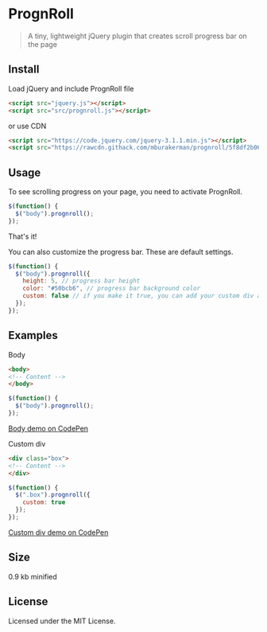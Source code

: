 # PrognRoll

> A tiny, lightweight jQuery plugin that creates scroll progress bar on the page

## Install

Load jQuery and include PrognRoll file

```html
<script src="jquery.js"></script>
<script src="src/prognroll.js"></script>
```

or use CDN

```html
<script src="https://code.jquery.com/jquery-3.1.1.min.js"></script>
<script src="https://rawcdn.githack.com/mburakerman/prognroll/5f8df2b06051e1508396d276d470e1153a4f8d1b/src/prognroll.js"></script>
```

## Usage

To see scrolling progress on your page, you need to activate PrognRoll.

```js
$(function() {
  $("body").prognroll();
});
```
That's it!

You can also customize the progress bar. These are default settings.

```js
$(function() {
  $("body").prognroll({
    height: 5, // progress bar height
    color: "#50bcb6", // progress bar background color
    custom: false // if you make it true, you can add your custom div and see it's scroll progress on the page
  });
});
```

## Examples

Body

```html
<body>
<!-- Content -->
</body>
```
```js
$(function() {
  $("body").prognroll();
});
```
[Body demo on CodePen](https://codepen.io/anon/pen/NQqLOG)

Custom div

```html
<div class="box">
<!-- Content -->
</div>
```

```js
$(function() {
  $(".box").prognroll({
    custom: true
  });
});
```
[Custom div demo on CodePen](https://codepen.io/anon/pen/oKXPQP)

## Size

0.9 kb minified

## License

Licensed under the MIT License.
